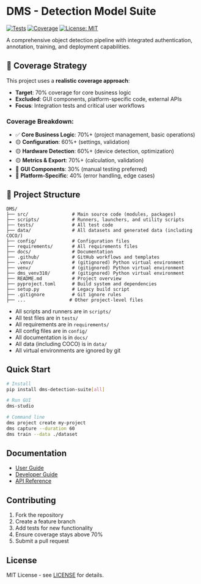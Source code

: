 # DMS - Detection Model Suite

[![Tests](https://github.com/your-org/dms-detection-suite/workflows/Tests/badge.svg)](https://github.com/your-org/dms-detection-suite/actions)
[![Coverage](https://codecov.io/gh/your-org/dms-detection-suite/branch/main/graph/badge.svg)](https://codecov.io/gh/your-org/dms-detection-suite)
[![License: MIT](https://img.shields.io/badge/License-MIT-yellow.svg)](https://opensource.org/licenses/MIT)

A comprehensive object detection pipeline with integrated authentication, annotation, training, and deployment capabilities.

## 🎯 Coverage Strategy

This project uses a **realistic coverage approach**:

- **Target**: 70% coverage for core business logic
- **Excluded**: GUI components, platform-specific code, external APIs
- **Focus**: Integration tests and critical user workflows

### Coverage Breakdown:
- ✅ **Core Business Logic**: 70%+ (project management, basic operations)
- 🟡 **Configuration**: 60%+ (settings, validation)
- 🟡 **Hardware Detection**: 60%+ (device detection, optimization)
- 🟡 **Metrics & Export**: 70%+ (calculation, validation)
- 🔴 **GUI Components**: 30% (manual testing preferred)
- 🔴 **Platform-Specific**: 40% (error handling, edge cases)

## 📁 Project Structure

```
DMS/
├── src/                # Main source code (modules, packages)
├── scripts/            # Runners, launchers, and utility scripts
├── tests/              # All test code
├── data/               # All datasets and generated data (including COCO/)
├── config/             # Configuration files
├── requirements/       # All requirements files
├── docs/               # Documentation
├── .github/            # GitHub workflows and templates
├── .venv/              # (gitignored) Python virtual environment
├── venv/               # (gitignored) Python virtual environment
├── dms_venv310/        # (gitignored) Python virtual environment
├── README.md           # Project overview
├── pyproject.toml      # Build system and dependencies
├── setup.py            # Legacy build script
├── .gitignore          # Git ignore rules
├── ...                # Other project-level files
```

- All scripts and runners are in `scripts/`
- All test files are in `tests/`
- All requirements are in `requirements/`
- All config files are in `config/`
- All documentation is in `docs/`
- All data (including COCO) is in `data/`
- All virtual environments are ignored by git

## Quick Start

```bash
# Install
pip install dms-detection-suite[all]

# Run GUI
dms-studio

# Command line
dms project create my-project
dms capture --duration 60
dms train --data ./dataset
```

## Documentation

- [User Guide](docs/USER_GUIDE.md)
- [Developer Guide](docs/DEVELOPER_GUIDE.md)
- [API Reference](docs/API.md)

## Contributing

1. Fork the repository
2. Create a feature branch
3. Add tests for new functionality
4. Ensure coverage stays above 70%
5. Submit a pull request

## License

MIT License - see [LICENSE](LICENSE) for details. 
